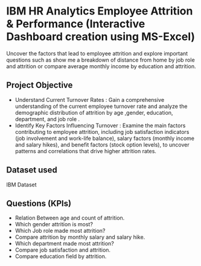 # IBM HR Analytics Employee Attrition & Performance (Interactive Dashboard creation using MS-Excel)
Uncover the factors that lead to employee attrition and explore important questions such as show me a breakdown of distance from home by job role and attrition or compare average monthly income by education and attrition.
## Project Objective
-	Understand Current Turnover Rates : Gain a comprehensive understanding of the current employee turnover rate and analyze the demographic distribution of attrition by age ,gender, education, department, and job role .
- Identify Key Factors Influencing Turnover : Examine the main factors contributing to employee attrition, including job satisfaction indicators (job involvement and work-life balance), salary factors (monthly income and salary hikes), and benefit factors (stock option levels), to uncover patterns and correlations that drive higher attrition rates.
## Dataset used
IBM Dataset
## Questions (KPIs)
-	Relation Between age and count of attrition.
-	Which gender attrition is most?
-	Which Job role made most attrition?
-	Compare attrition by monthly salary and salary hike.
-	Which department made most attrition?
-	Compare job satisfaction and attrition.
-	Compare education field by attrition.

